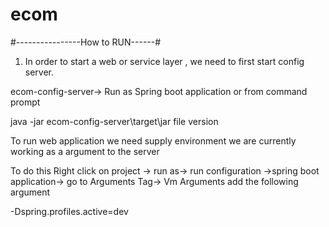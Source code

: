 # ecom

#----------------How to RUN------#

1. In order to start a web or service layer , we need to first start config server. 

ecom-config-server-> Run as Spring boot application or from command prompt

java -jar ecom-config-server\target\jar file version

To run web application we need supply environment we are currently working as a argument to the 
server

To do this Right click on project -> run as-> run configuration ->spring boot application->
go to Arguments Tag->
Vm Arguments add the following argument

-Dspring.profiles.active=dev